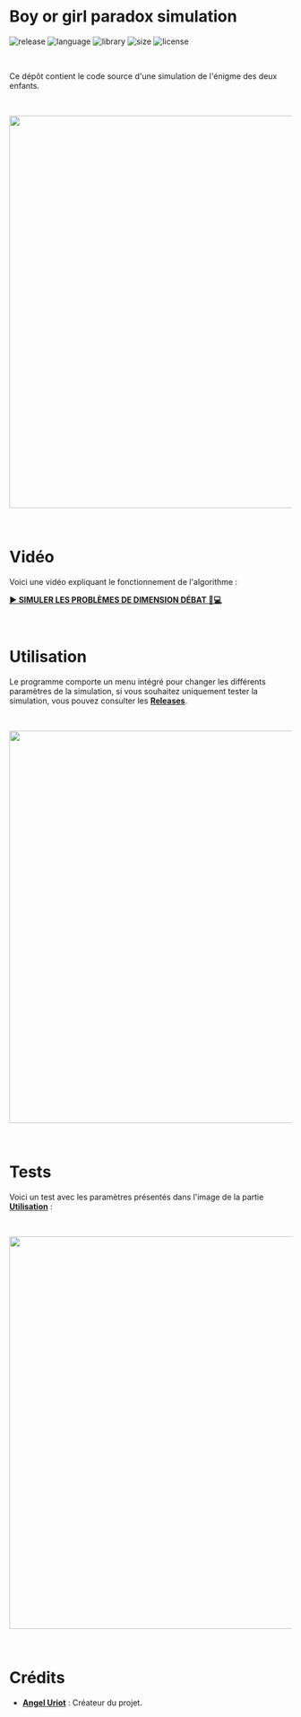 # Boy or girl paradox simulation

![release](https://img.shields.io/badge/release-v1.0-blueviolet)
![language](https://img.shields.io/badge/language-C%2B%2B-0052cf)
![library](https://img.shields.io/badge/library-SFML-00cf2c)
![size](https://img.shields.io/badge/size-32%20Mo-f12222)
![license](https://img.shields.io/badge/license-CC--0-0bb9ec)

<br/>

Ce dépôt contient le code source d'une simulation de l'énigme des deux enfants.

<br/>

<p align="center">
	<img src="https://i.imgur.com/S016TY1.png" width="700">
</p>

<br/>

# Vidéo

Voici une vidéo expliquant le fonctionnement de l'algorithme :

[**► SIMULER LES PROBLÈMES DE DIMENSION DÉBAT 💬💻**](https://www.youtube.com/watch?v=eWILBNcZpMY)

<br/>

# Utilisation

Le programme comporte un menu intégré pour changer les différents paramètres de la simulation, si vous souhaitez uniquement tester la simulation, vous pouvez consulter les [**Releases**](https://github.com/angeluriot/Boy_or_girl_paradox_simulation/releases).

<br/>

<p align="center">
	<img src="https://i.imgur.com/bdXreUE.png" width="700">
</p>

<br/>

# Tests

Voici un test avec les paramètres présentés dans l'image de la partie [**Utilisation**](#utilisation) :

<br/>

<p align="center">
	<img src="https://i.imgur.com/Hmu751K.png" width="700">
</p>

<br/>

# Crédits

* [**Angel Uriot**](https://github.com/angeluriot) : Créateur du projet.
